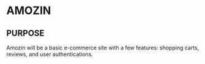 <h1> AMOZIN </h1>

<h2> PURPOSE </h2>

<p> Amozin will be a basic e-commerce site with a few features: shopping carts, reviews, and user authentications. </p>


